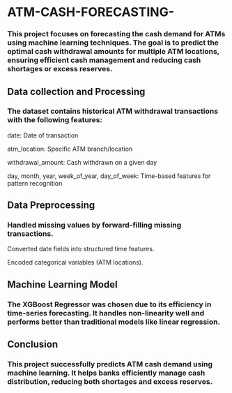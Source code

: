 # ATM-CASH-FORECASTING-

### This project focuses on forecasting the cash demand for ATMs using machine learning techniques. The goal is to predict the optimal cash withdrawal amounts for multiple ATM locations, ensuring efficient cash management and reducing cash shortages or excess reserves.

## Data collection and Processing 
### The dataset contains historical ATM withdrawal transactions with the following features:

date: Date of transaction

atm_location: Specific ATM branch/location

withdrawal_amount: Cash withdrawn on a given day

day, month, year, week_of_year, day_of_week: Time-based features for pattern recognition

## Data Preprocessing 

### Handled missing values by forward-filling missing transactions.

Converted date fields into structured time features.

Encoded categorical variables (ATM locations).

## Machine Learning Model 

### The XGBoost Regressor was chosen due to its efficiency in time-series forecasting. It handles non-linearity well and performs better than traditional models like linear regression.

## Conclusion 

###  This project successfully predicts ATM cash demand using machine learning. It helps banks efficiently manage cash distribution, reducing both shortages and excess reserves.
